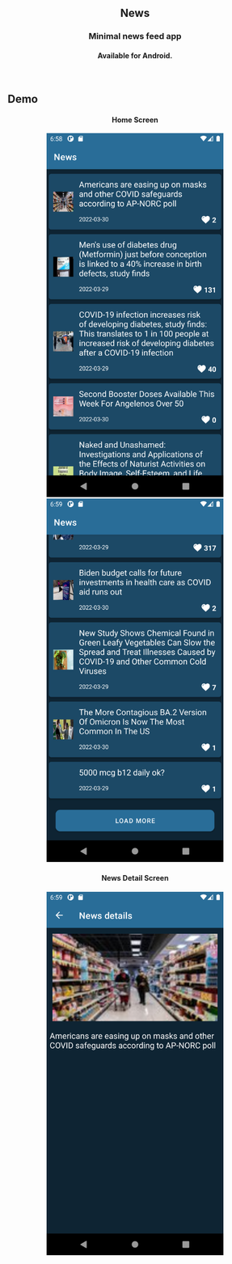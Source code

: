 <h2 align="center">
News
</h2>

<h3 align="center">
Minimal news feed app
</h3>

<h4 align="center">
Available for Android.
</h4>

<br>

## Demo

<h4 align="center">
Home Screen
</h4>

<p align="center">
   <img width=350 src="./app/src/main/res/drawable/home_feed.png" />
   <img width=350 src="./app/src/main/res/drawable/home_pagination.png" />
</p>


<h4 align="center">
News Detail Screen
</h4>

<p align="center">
   <img width=350 src="./app/src/main/res/drawable/news_details.png" />
</p>


